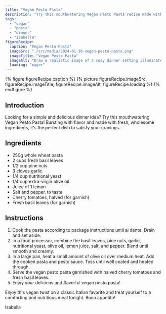 ```yaml
---
title: "Vegan Pesto Pasta"
description: "Try this mouthwatering Vegan Pesto Pasta recipe made with fresh basil, pine nuts, and nutritional yeast. A delicious and easy vegan dinner idea!"
tags:
  - "vegan"
  - "pasta"
  - "dinner"
  - "Isabella"
figureRecipe: 
  caption: "Vegan Pesto Pasta"
  imageSrc: "./src/media/2024-01-16-vegan-pesto-pasta.png"
  imageTitle: "Vegan Pesto Pasta"
  imageAlt: "Draw a realistic image of a cozy dinner setting illuminated by soft lighting. In the center, lay a wooden table, beautifully set with cutlery and tableware. On the table, sits a star attraction: a dish of Vegan Pesto Pasta, garnished enticingly with halved cherry tomatoes and fresh basil leaves. The image should evoke comfort, satisfaction, and should seek to highlight the vibrant colors and flavors of the vegan meal."
  loading: "eager"
---
```


{% figure figureRecipe.caption %}
{% picture figureRecipe.imageSrc, figureRecipe.imageTitle, figureRecipe.imageAlt, figureRecipe.loading %}
{% endfigure %}

## Introduction

Looking for a simple and delicious dinner idea? Try this mouthwatering Vegan Pesto Pasta! Bursting with flavor and made with fresh, wholesome ingredients, it's the perfect dish to satisfy your cravings.

## Ingredients

* 250g whole wheat pasta
* 2 cups fresh basil leaves
* 1/2 cup pine nuts
* 3 cloves garlic
* 1/4 cup nutritional yeast
* 1/4 cup extra-virgin olive oil
* Juice of 1 lemon
* Salt and pepper, to taste
* Cherry tomatoes, halved (for garnish)
* Fresh basil leaves (for garnish)

## Instructions

1. Cook the pasta according to package instructions until al dente. Drain and set aside.
2. In a food processor, combine the basil leaves, pine nuts, garlic, nutritional yeast, olive oil, lemon juice, salt, and pepper. Blend until smooth and creamy.
3. In a large pan, heat a small amount of olive oil over medium heat. Add the cooked pasta and pesto sauce. Toss until well coated and heated through.
4. Serve the vegan pesto pasta garnished with halved cherry tomatoes and fresh basil leaves.
5. Enjoy your delicious and flavorful vegan pesto pasta!

Enjoy this vegan twist on a classic Italian favorite and treat yourself to a comforting and nutritious meal tonight. Buon appetito!

Isabella

